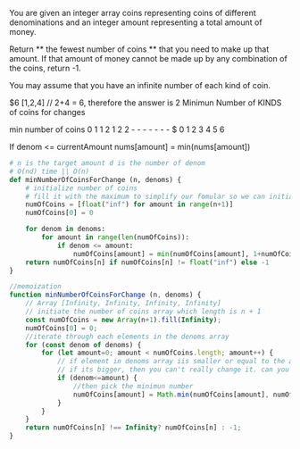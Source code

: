 You are given an integer array coins representing coins of different denominations and an integer amount representing a total amount of money.

Return ** the fewest number of coins ** that you need to make up that amount. If that amount of money cannot be made up by any combination of the coins, return -1.

You may assume that you have an infinite number of each kind of coin.

$6 [1,2,4] // 2+4 = 6, therefore the answer is 2
Minimun Number of KINDS of coins for changes

min number of coins 0 1 1 2 1 2 2
                    - - - - - - -
$                   0 1 2 3 4 5 6

If denom <= currentAmount nums[amount] = min(nums[amount])


````python
# n is the target amount d is the number of denom
# O(nd) time || O(n)
def minNumberOfCoinsForChange (n, denoms) {
    # initialize number of coins 
    # fill it with the maximum to simplify our fomular so we can initialize our base -> infinity 
    numOfCoins = [float("inf") for amount in range(n+1)]
    numOfCoins[0] = 0

    for denom in denoms:
        for amount in range(len(numOfCoins)):
            if denom <= amount:
                numOfCoins[amount] = min(numOfCoins[amount], 1+numOfCoins[amount - denom]) 
    return numOfCoins[n] if numOfCoins[n] != float("inf") else -1 
}

````

````JavaScript 
//memoization 
function minNumberOfCoinsForChange (n, denoms) {
    // Array [Infinity, Infinity, Infinity, Infinity]
    // initiate the number of coins array which length is n + 1
    const numOfCoins = new Array(n+1).fill(Infinity);
    numOfCoins[0] = 0;
    //iterate through each elements in the denoms array 
    for (const denom of denoms) {
        for (let amount=0; amount < numOfCoins.length; amount++) {
            // if element in denoms array iis smaller or equal to the amount? can you use $2 to make $10? Yes
            // if its bigger, then you can't really change it. can you use $5 bills to make 3 dollars? No. 
            if (denom<=amount) {
                //then pick the minimun number 
                numOfCoins[amount] = Math.min(numOfCoins[amount], numOfCoins[amount-denom])
            }
        }
    }
    return numOfCoins[n] !== Infinity? numOfCoins[n] : -1;
}
````
